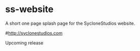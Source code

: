 ss-website
==========

A short one page splash page for the SycloneStudios website.

#http://syclonestudios.com

Upcoming release
